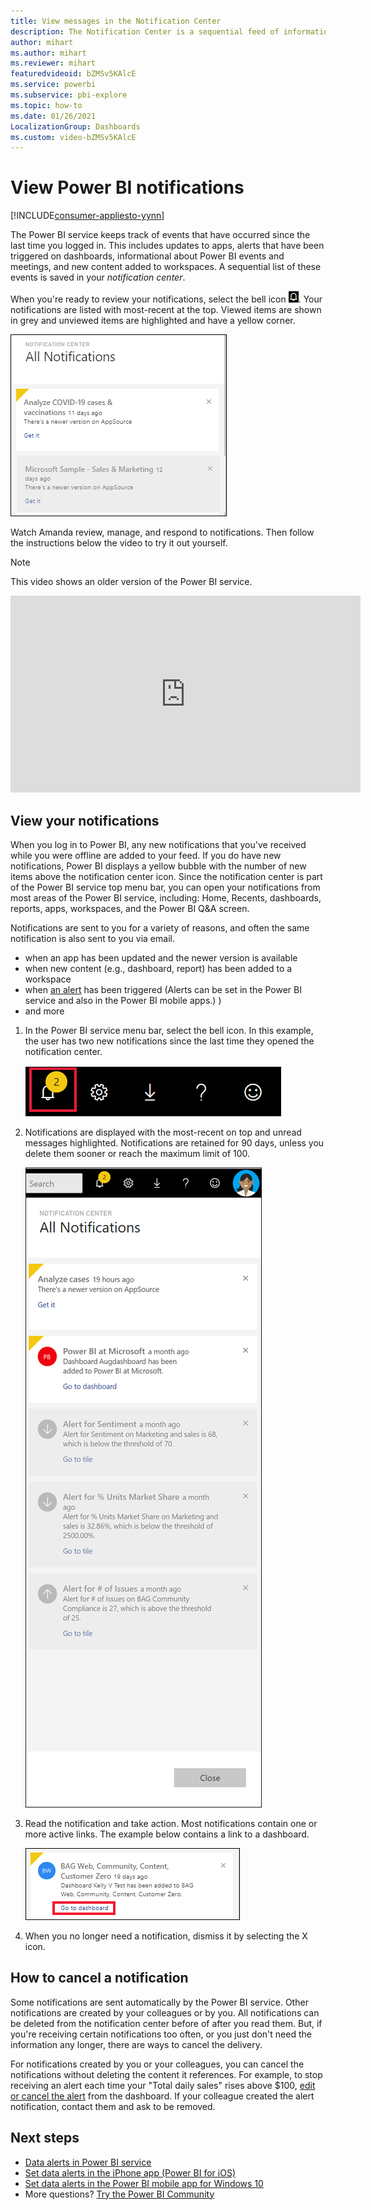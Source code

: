 ```yaml
---
title: View messages in the Notification Center
description: The Notification Center is a sequential feed of information related to your Power BI experience.
author: mihart
ms.author: mihart
ms.reviewer: mihart
featuredvideoid: bZMSv5KAlcE
ms.service: powerbi
ms.subservice: pbi-explore
ms.topic: how-to
ms.date: 01/26/2021
LocalizationGroup: Dashboards
ms.custom: video-bZMSv5KAlcE
---
```

# View Power BI notifications

[!INCLUDE[consumer-appliesto-yynn](../includes/consumer-appliesto-yynn.md)]


The Power BI service keeps track of events that have occurred since the last time you logged in. This includes updates to apps, alerts that have been triggered on dashboards, informational about Power BI events and meetings, and new content added to workspaces. A sequential list of these events is saved in your *notification center*. 

When you're ready to review your notifications, select the bell icon  ![Notification center bell icon.](./media/end-user-notification-center/power-bi-bell.png). Your notifications are listed with most-recent at the top. Viewed items are shown in grey and unviewed items are highlighted and have a yellow corner.   

![Notification center showing one viewed item and one new item.](./media/end-user-notification-center/power-bi-new.png)

Watch Amanda review, manage, and respond to notifications. Then follow the instructions below the video to try it out yourself.    

> [!NOTE]
> This video shows an older version of the Power BI service. 

<iframe width="560" height="315" src="https://www.youtube.com/embed/bZMSv5KAlcE" frameborder="0" allowfullscreen></iframe>

## View your notifications
When you log in to Power BI, any new notifications that you've received while you were offline are added to your feed. If you do have new notifications, Power BI displays a yellow bubble with the number of new items above the notification center icon. Since the notification center is part of the Power BI service top menu bar, you can open your notifications from most areas of the Power BI service, including: Home, Recents, dashboards, reports, apps, workspaces, and the Power BI Q&A screen.

Notifications are sent to you for a variety of reasons, and often the same notification is also sent to you via email. 
- when an app has been updated and the newer version is available
- when new content (e.g., dashboard, report) has been added to a workspace
- when [an alert](end-user-alerts.md) has been triggered (Alerts can be set in the Power BI service and also in the Power BI mobile apps.)
)
- and more


   
1. In the Power BI service menu bar, select the bell icon. In this example, the user has two new notifications since the last time they opened the notification center.
   
   ![top menu bar with Notifications icon selected](./media/end-user-notification-center/power-bi-notification-icon.png)
2. Notifications are displayed with the most-recent on top and unread messages highlighted. Notifications are retained for 90 days, unless you delete them sooner or reach the maximum limit of 100.
   
   ![Notification Center](./media/end-user-notification-center/power-bi-notifications-center.png)

3. Read the notification and take action. Most notifications contain one or more active links.  The example below contains a link to a dashboard.

   ![Notification that a new dashboard has been added.](./media/end-user-notification-center/power-bi-alert.png)

1. When you no longer need a notification, dismiss it by selecting the X icon.    

 
## How to cancel a notification
Some notifications are sent automatically by the Power BI service. Other notifications are created by your colleagues or by you. All notifications can be deleted from the notification center before of after you read them. But, if you're receiving certain notifications too often, or you just don't need the information any longer, there are ways to cancel the delivery. 

For notifications created by you or your colleagues, you can cancel the notifications without deleting the content it references. For example, to stop receiving an alert each time your "Total daily sales" rises above $100, [edit or cancel the alert](end-user-alerts.md) from the dashboard. If your colleague created the alert notification, contact them and ask to be removed.


## Next steps
* [Data alerts in Power BI service](end-user-alerts.md)
* [Set data alerts in the iPhone app (Power BI for iOS)](mobile/mobile-set-data-alerts-in-the-mobile-apps.md)
* [Set data alerts in the Power BI mobile app for Windows 10](mobile/mobile-set-data-alerts-in-the-mobile-apps.md)
* More questions? [Try the Power BI Community](https://community.powerbi.com/)

